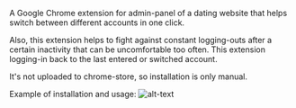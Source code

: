 A Google Chrome extension for admin-panel of a dating website that helps switch between different
accounts in one click.

Also, this extension helps to fight against constant logging-outs after a certain inactivity that
can be uncomfortable too often. This extension logging-in back to the last entered or switched
account.

It's not uploaded to chrome-store, so installation is only manual.

Example of installation and usage: ![alt-text](link)
